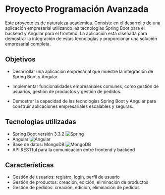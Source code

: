 # Proyecto Programación Avanzada

Este proyecto es de naturaleza académica. Consiste en el desarrollo de una aplicación empresarial utilizando las tecnologías Spring Boot para el backend y Angular para el frontend. La aplicación está diseñada para demostrar la integración de estas tecnologías y proporcionar una solución empresarial completa.
## Objetivos
* Desarrollar una aplicación empresarial que muestre la integración de Spring Boot y Angular.
* Implementar funcionalidades empresariales comunes, como gestión de usuarios, gestión de productos y gestión de pedidos.

* Demostrar la capacidad de las tecnologías Spring Boot y Angular para construir aplicaciones empresariales escalables y seguras.
## Tecnologías utilizadas
* Spring Boot versión 3.3.2 ![Spring](https://img.shields.io/badge/spring-%236DB33F.svg?style=for-the-badge&logo=spring&logoColor=white)
* Angular ![Angular](https://img.shields.io/badge/angular-%23DD0031.svg?style=for-the-badge&logo=angular&logoColor=white)
* Base de datos: MongoDB ![MongoDB](https://img.shields.io/badge/MongoDB-%234ea94b.svg?style=for-the-badge&logo=mongodb&logoColor=white)
* API RESTful para la comunicación entre frontend y backend
## Características
* Gestión de usuarios: registro, login, perfil de usuario
* Gestión de productos: creación, edición, eliminación de productos
* Gestión de pedidos: creación, edición, eliminación de pedidos
